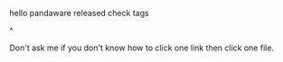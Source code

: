 hello pandaware released check tags

^

Don't ask me if you don't know how to click one link then click one file. 
